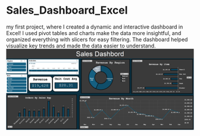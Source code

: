 # Sales_Dashboard_Excel
my first project, where I created a dynamic and interactive dashboard in Excel! 
I used pivot tables and charts make the data more insightful, and organized everything with slicers for easy filtering. 
The dashboard helped visualize key trends and made the data easier to understand.
![Dashboard](Dashboard.png)
